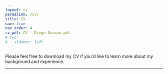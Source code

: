 ```yaml
---
layout: cv
permalink: /cv/
title: CV
nav: true
nav_order: 4
cv_pdf: CV - Diego Guzman.pdf
# toc:
#   sidebar: left
---
```


Please feel free to download my CV if you'd like to learn more about my background and experience.

---